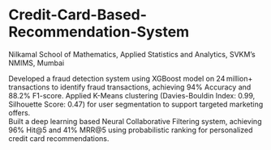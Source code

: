 # Credit-Card-Based-Recommendation-System
Nilkamal School of Mathematics, Applied Statistics and Analytics, SVKM’s NMIMS, Mumbai


Developed a fraud detection system using XGBoost model on 24 million+ transactions to identify fraud transactions, achieving 94% Accuracy and 88.2% F1-score. 
Applied K-Means clustering (Davies-Bouldin Index: 0.99, Silhouette Score: 0.47) for user segmentation to support targeted marketing offers.  
Built a deep learning based Neural Collaborative Filtering system, achieving 96% Hit@5 and 41% MRR@5 using probabilistic ranking for personalized credit card recommendations.
